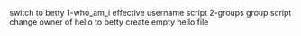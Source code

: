 switch to betty
1-who_am_i effective username script
2-groups group script
change owner of hello to betty
create empty hello file
